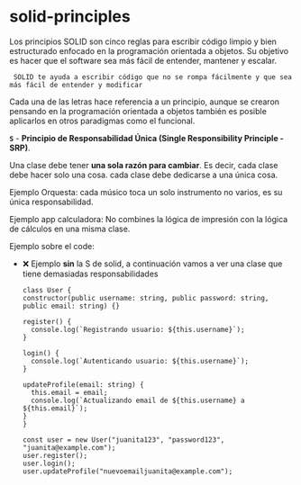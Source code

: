 # solid-principles

Los principios SOLID son cinco reglas para escribir código limpio y bien estructurado enfocado en la programación orientada a objetos. 
Su objetivo es hacer que el software sea más fácil de entender, mantener y escalar. 

```
 SOLID te ayuda a escribir código que no se rompa fácilmente y que sea más fácil de entender y modificar
```

Cada una de las letras hace referencia a un principio, aunque se crearon pensando en la programación orientada a objetos también es posible aplicarlos en otros paradigmas como el funcional.


 **`S`** - **Principio de Responsabilidad Única (Single Responsibility Principle - SRP)**.
 
    
   Una clase debe tener **una sola razón para cambiar**. Es decir, cada clase debe hacer solo una cosa. cada clase debe dedicarse a una única cosa.
    
  Ejemplo Orquesta: cada músico toca un solo instrumento no varios, es su única responsabilidad.
    
  Ejemplo app calculadora: No combines la lógica de impresión con la lógica de cálculos en una misma clase.

  Ejemplo sobre el code:
  
  - ❌ Ejemplo **sin** la S de solid, a continuación vamos a ver una clase que tiene demasiadas responsabilidades

    
      ```
    class User {
      constructor(public username: string, public password: string, public email: string) {}
    
      register() {
        console.log(`Registrando usuario: ${this.username}`);
      }
    
      login() {
        console.log(`Autenticando usuario: ${this.username}`);
      }
    
      updateProfile(email: string) {
        this.email = email;
        console.log(`Actualizando email de ${this.username} a ${this.email}`);
      }
    }
    
    const user = new User("juanita123", "password123", "juanita@example.com");
    user.register();
    user.login();
    user.updateProfile("nuevoemailjuanita@example.com");
      ```
    


